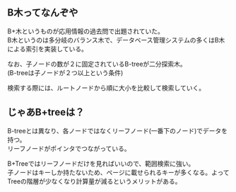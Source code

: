 ## B木ってなんぞや

B+木というものが応用情報の過去問で出題されていた。  
B木というのは多分岐のバランス木で、データベース管理システムの多くはB木による索引を実装している。  

なお、子ノードの数が２に固定されているB-treeが二分探索木。  
(B-treeは子ノードが２つ以上という条件)  

検索する際には、ルートノードから順に大小を比較して検索していく。 

## じゃあB+treeは？

B-treeとは異なり、各ノードではなくリーフノード(一番下のノード)でデータを持つ。  
リーフノードがポインタでつながっている。  

B+Treeではリーフノードだけを見ればいいので、範囲検索に強い。  
子ノードはキーしか持たないため、ページに載せられるキーが多くなる。よってTreeの階層が少なくなり計算量が減るというメリットがある。  

